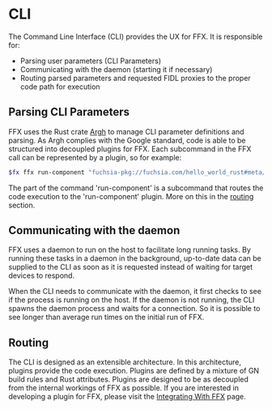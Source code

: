 # CLI

The Command Line Interface (CLI) provides the UX for FFX. It is responsible for:
 - Parsing user parameters (CLI Parameters)
 - Communicating with the daemon (starting it if necessary)
 - Routing parsed parameters and requested FIDL proxies to the proper code path for execution

## Parsing CLI Parameters

FFX uses the Rust crate [Argh](https://github.com/google/argh) to manage CLI parameter definitions and parsing.  As Argh complies with the Google standard, code is able to be structured into decoupled plugins for FFX.  Each subcommand in the FFX call can be represented by a plugin, so for example: 

```sh
$fx ffx run-component "fuchsia-pkg://fuchsia.com/hello_world_rust#meta/hello_world_rust.cmx"
```

The part of the command 'run-component' is a subcommand that routes the code execution to the 'run-component' plugin.  More on this in the [routing](#routing) section.

## Communicating with the daemon

FFX uses a daemon to run on the host to facilitate long running tasks.  By running these tasks in a daemon in the background, up-to-date data can be supplied to the CLI as soon as it is requested instead of waiting for target devices to respond.

When the CLI needs to communicate with the daemon, it first checks to see if the process is running on the host.  If the daemon is not running, the CLI spawns the daemon process and waits for a connection.  So it is possible to see longer than average run times on the initial run of FFX.

## Routing

The CLI is designed as an extensible architecture.  In this architecture, plugins provide the code execution. Plugins are defined by a mixture of GN build rules and Rust attributes. Plugins are designed to be as decoupled from the internal workings of FFX as possible. If you are interested in developing a plugin for FFX, please visit the [Integrating With FFX](plugins.md) page.

